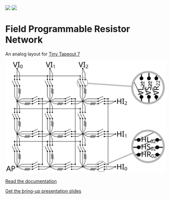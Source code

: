 ![](../../workflows/gds/badge.svg) ![](../../workflows/docs/badge.svg)

# Field Programmable Resistor Network

An analog layout for [Tiny Tapeout 7](https://tinytapeout.com/runs/tt07/)

![Circuit diagram](docs/circuit.svg)

[Read the documentation](docs/info.md)

[Get the bring-up presentation slides](docs/fprn-presentation.pdf)

